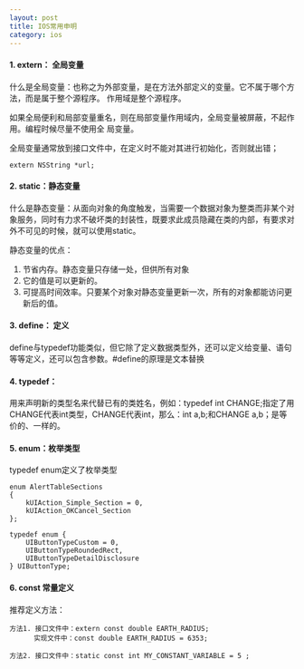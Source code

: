 ```yaml
---
layout: post
title: IOS常用申明
category: ios
---
```


#### 1. extern： 全局变量

  什么是全局变量：也称之为外部变量，是在方法外部定义的变量。它不属于哪个方法，而是属于整个源程序。
作用域是整个源程序。

  如果全局便利和局部变量重名，则在局部变量作用域内，全局变量被屏蔽，不起作用。编程时候尽量不使用全
局变量。

  全局变量通常放到接口文件中，在定义时不能对其进行初始化，否则就出错；
  
  	extern NSString *url;
  	
  	
#### 2. static：静态变量

什么是静态变量：从面向对象的角度触发，当需要一个数据对象为整类而非某个对象服务，同时有力求不破坏类的封装性，既要求此成员隐藏在类的内部，有要求对外不可见的时候，就可以使用static。

静态变量的优点：
	
  1. 节省内存。静态变量只存储一处，但供所有对象
  2. 它的值是可以更新的。
  3. 可提高时间效率。只要某个对象对静态变量更新一次，所有的对象都能访问更新后的值。 


#### 3. define： 定义

define与typedef功能类似，但它除了定义数据类型外，还可以定义给变量、语句等等定义，还可以包含参数。#define的原理是文本替换

#### 4. typedef：

用来声明新的类型名来代替已有的类姓名，例如：typedef int   CHANGE;指定了用CHANGE代表int类型，CHANGE代表int，那么：int a,b;和CHANGE a,b；是等价的、一样的。

#### 5. enum：枚举类型

typedef enum定义了枚举类型

	enum AlertTableSections
	{
		kUIAction_Simple_Section = 0,
		kUIAction_OKCancel_Section
	}; 

	typedef enum {
    	UIButtonTypeCustom = 0,           
    	UIButtonTypeRoundedRect,     
    	UIButtonTypeDetailDisclosure
	} UIButtonType;
	
#### 6. const 常量定义

 推荐定义方法：
 	
 	方法1. 接口文件中：extern const double EARTH_RADIUS;
 	      实现文件中：const double EARTH_RADIUS = 6353;
 	      
 	方法2. 接口文件中：static const int MY_CONSTANT_VARIABLE = 5 ; 
